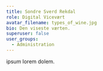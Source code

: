 ```yaml
---
title: Sondre Sverd Rekdal
role: Digital Vicevært
avatar_filename: types_of_wine.jpg
bio: Den viseste værten.
superuser: false
user_groups:
  - Administration
---
```

ipsum lorem dolem.